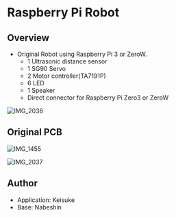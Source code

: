 Raspberry Pi Robot
====

## Overview
* Original Robot using Raspberry Pi 3 or ZeroW.
  * 1 Ultrasonic distance sensor
  * 1 SG90 Servo
  * 2 Motor controller(TA7191P) 
  * 6 LED
  * 1 Speaker
  * Direct connector for Raspberry Pi Zero3 or ZeroW
 
![IMG_2036](https://user-images.githubusercontent.com/52347942/60896710-bf094180-a2a1-11e9-9958-2c50a8347379.jpg)


## Original PCB

![IMG_1455](https://user-images.githubusercontent.com/52347942/60895676-04c50a80-a2a0-11e9-8a52-b0bc260b2733.jpg)

![IMG_2037](https://user-images.githubusercontent.com/52347942/60896758-d8aa8900-a2a1-11e9-8eda-0d234bbc4cc4.jpg)


## Author
* Application: Keisuke
* Base: Nabeshin
